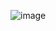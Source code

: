 ![image](https://user-images.githubusercontent.com/61599564/143144120-525e453e-b631-4e42-ba50-f9cbff442656.png)
